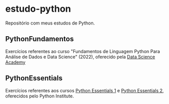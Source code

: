 # estudo-python
Repositório com meus estudos de Python.

## PythonFundamentos
Exercícios referentes ao curso "Fundamentos de Linguagem Python Para Análise de Dados e Data Science" (2022), oferecido pela [Data Science Academy](https://www.datascienceacademy.com.br/ )

## PythonEssentials
Exercícios referentes aos cursos [Python Essentials 1](https://edube.org/study/pe1) e [Python Essentials 2](https://edube.org/study/pe2), oferecidos pelo Python Institute.



